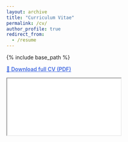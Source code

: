 ```yaml
---
layout: archive
title: "Curriculum Vitae"
permalink: /cv/
author_profile: true
redirect_from:
  - /resume
---
```

{% include base_path %}
<div class="cv-block">
  <p class="cv-link">
    <a href="/files/Yeonju_Lee_CV.pdf"
      style="text-decoration:underline; font-weight:600; color:#4169E1;">📄 Download full CV (PDF)</a>
  </p>

  <div class="cv-embed">
    <iframe src="/files/Yeonju_Lee_CV.pdf"></iframe>
  </div>
</div>
